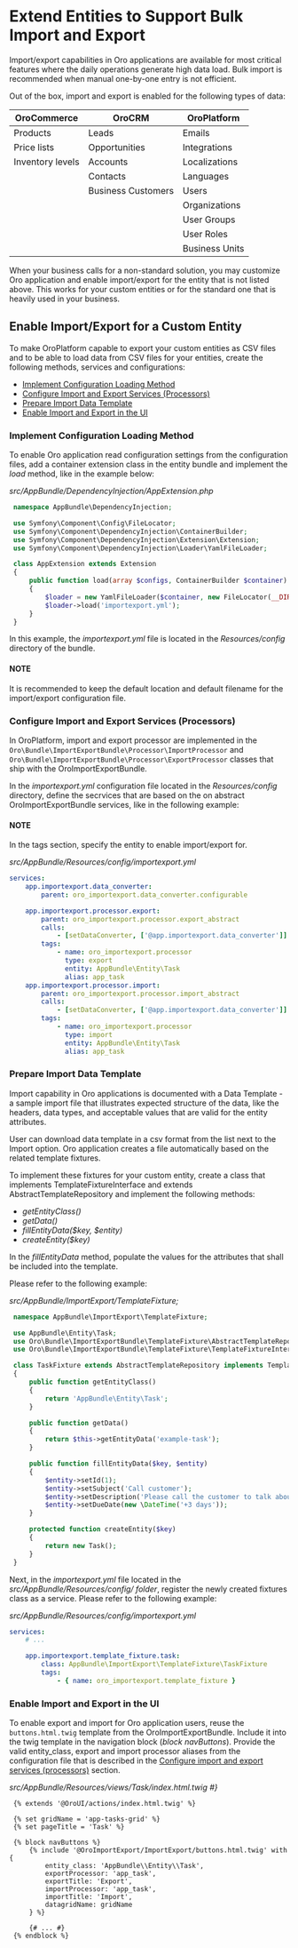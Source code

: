 # Extend Entities to Support Bulk Import and Export

Import/export capabilities in Oro applications are available for most critical features where the daily operations generate high data load. Bulk import is recommended when manual one-by-one entry is not efficient.

Out of the box, import and export is enabled for the following types of data:

| OroCommerce      | OroCRM             | OroPlatform    |
|------------------|--------------------|----------------|
| Products         | Leads              | Emails         |
| Price lists      | Opportunities      | Integrations   |
| Inventory levels | Accounts           | Localizations  |
|                  | Contacts           | Languages      |
|                  | Business Customers | Users          |
|                  |                    | Organizations  |
|                  |                    | User Groups    |
|                  |                    | User Roles     |
|                  |                    | Business Units |

When your business calls for a non-standard solution, you may customize Oro application and enable import/export for the entity that is not listed above. This works for your custom entities or for the standard one that is heavily used in your business.

## Enable Import/Export for a Custom Entity

To make OroPlatform capable to export your custom entities as CSV files and to be able to load data from CSV files for your entities, create the following methods, services and configurations:

* [Implement Configuration Loading Method]()
* [Configure Import and Export Services (Processors)]()
* [Prepare Import Data Template]()
* [Enable Import and Export in the UI]()

### Implement Configuration Loading Method

To enable Oro application read configuration settings from the configuration files, add a container
extension class in the entity bundle and implement the *load* method, like in the example below:

*src/AppBundle/DependencyInjection/AppExtension.php*
```php
 namespace AppBundle\DependencyInjection;

 use Symfony\Component\Config\FileLocator;
 use Symfony\Component\DependencyInjection\ContainerBuilder;
 use Symfony\Component\DependencyInjection\Extension\Extension;
 use Symfony\Component\DependencyInjection\Loader\YamlFileLoader;

 class AppExtension extends Extension
 {
     public function load(array $configs, ContainerBuilder $container)
     {
         $loader = new YamlFileLoader($container, new FileLocator(__DIR__.'/Resources/config'));
         $loader->load('importexport.yml');
     }
 }
```

In this example, the *importexport.yml* file is located in the *Resources/config* directory of the bundle.

#### NOTE
It is recommended to keep the default location and default filename for the import/export configuration file.

### Configure Import and Export Services (Processors)

In OroPlatform, import and export processor are implemented in the `Oro\Bundle\ImportExportBundle\Processor\ImportProcessor` and
`Oro\Bundle\ImportExportBundle\Processor\ExportProcessor` classes that ship with the
OroImportExportBundle.

In the *importexport.yml* configuration file located in the *Resources/config* directory, define the secrvices that are based on the on abstract OroImportExportBundle services, like in the following example:

#### NOTE
In the tags section, specify the entity to enable import/export for.

*src/AppBundle/Resources/config/importexport.yml*
```yaml
services:
    app.importexport.data_converter:
        parent: oro_importexport.data_converter.configurable

    app.importexport.processor.export:
        parent: oro_importexport.processor.export_abstract
        calls:
            - [setDataConverter, ['@app.importexport.data_converter']]
        tags:
            - name: oro_importexport.processor
              type: export
              entity: AppBundle\Entity\Task
              alias: app_task
    app.importexport.processor.import:
        parent: oro_importexport.processor.import_abstract
        calls:
            - [setDataConverter, ['@app.importexport.data_converter']]
        tags:
            - name: oro_importexport.processor
              type: import
              entity: AppBundle\Entity\Task
              alias: app_task
```

### Prepare Import Data Template

Import capability in Oro applications is documented with a Data Template - a sample import file that illustrates expected structure of the data, like the headers, data types, and acceptable values that are valid for the entity attributes.

User can download data template in a csv format from the list next to the Import option. Oro application creates a file automatically based on the related template fixtures.

To implement these fixtures for your custom entity, create a class that implements TemplateFixtureInterface and extends AbstractTemplateRepository and implement the following methods:

* *getEntityClass()*
* *getData()*
* *fillEntityData($key, $entity)*
* *createEntity($key)*

In the *fillEntityData* method, populate the values for the attributes that shall be included into the template.

Please refer to the following example:

*src/AppBundle/ImportExport/TemplateFixture;*
```php
 namespace AppBundle\ImportExport\TemplateFixture;

 use AppBundle\Entity\Task;
 use Oro\Bundle\ImportExportBundle\TemplateFixture\AbstractTemplateRepository;
 use Oro\Bundle\ImportExportBundle\TemplateFixture\TemplateFixtureInterface;

 class TaskFixture extends AbstractTemplateRepository implements TemplateFixtureInterface
 {
     public function getEntityClass()
     {
         return 'AppBundle\Entity\Task';
     }

     public function getData()
     {
         return $this->getEntityData('example-task');
     }

     public function fillEntityData($key, $entity)
     {
         $entity->setId(1);
         $entity->setSubject('Call customer');
         $entity->setDescription('Please call the customer to talk about their future plans.');
         $entity->setDueDate(new \DateTime('+3 days'));
     }

     protected function createEntity($key)
     {
         return new Task();
     }
 }
```

Next, in the *importexport.yml* file located in the *src/AppBundle/Resources/config/ folder*, register the newly created fixtures class as a service. Please refer to the following example:

*src/AppBundle/Resources/config/importexport.yml*
```yaml
services:
    # ...

    app.importexport.template_fixture.task:
        class: AppBundle\ImportExport\TemplateFixture\TaskFixture
        tags:
            - { name: oro_importexport.template_fixture }
```

### Enable Import and Export in the UI

To enable export and import for Oro application users, reuse the `buttons.html.twig` template from the
OroImportExportBundle. Include it into the twig template in the navigation block (*block navButtons*). Provide the valid entity_class, export and import processor aliases from the configuration file that is described in the [Configure import and export services (processors)]() section.

*src/AppBundle/Resources/views/Task/index.html.twig #}*
```html+jinja
 {% extends '@OroUI/actions/index.html.twig' %}

 {% set gridName = 'app-tasks-grid' %}
 {% set pageTitle = 'Task' %}

 {% block navButtons %}
     {% include '@OroImportExport/ImportExport/buttons.html.twig' with {
         entity_class: 'AppBundle\\Entity\\Task',
         exportProcessor: 'app_task',
         exportTitle: 'Export',
         importProcessor: 'app_task',
         importTitle: 'Import',
         datagridName: gridName
     } %}

     {# ... #}
 {% endblock %}
```
